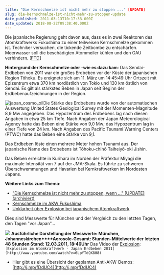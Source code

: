 ```yaml
---
title: "Die Kernschmelze ist nicht mehr zu stoppen ..." [UPDATE]
slug: die-kernschmelze-ist-nicht-mehr-zu-stoppen-update
date_published: 2011-03-13T10:17:38.000Z
date_updated: 2018-08-22T09:38:40.000Z
---
```


Die japanische Regierung geht davon aus, dass es in zwei  Reaktoren des Atomkraftwerks Fukushima zu einer teilweisen Kernschmelze  gekommen ist. Techniker versuchen, die tickende Zeitbombe zu  entschärfen. Meerwasser soll die beschädigten Atommeiler kühlen und den  GAU verhindern. [[FTD](http://www.ftd.de/politik/international/:atomkatastrophe-in-japan-kernschmelze-in-zweitem-reaktor/60025046.html#gmap-0-AKW%20Fukushima%20Daiichi%20%28I%29)]

**Hintergrund der Kernschmelze oder -wie es dazu kam**: Das Sendai-Erdbeben von 2011 war ein großes Erdbeben vor der Küste der japanischen Region Tōhoku. Es ereignete sich am 11. März um 14:45:49 Uhr Ortszeit mit Epizentrum etwa 370 km nordöstlich von Tokio und 130 km östlich von Sendai. Es gilt als stärkstes Beben in Japan seit Beginn der Erdbebenaufzeichnungen in der Region.

![japan_cosmo_oil](//picdump.thafaker.de/2011/03/japan_cosmo_oil-150x150.png)Die Stärke des Erdbebens wurde von der automatischen Auswertung United States Geological Survey mit der Momenten-Magnitude 8,9 Mw angegeben. Das Hypozentrum des Erdbebens lag nach diesen Angaben in etwa 25 km Tiefe. Nach Angaben der Japan Meteorological Agency hatte das Beben eine Stärke von 9,0 Mw; das Hypozentrum lag in einer Tiefe von 24 km. Nach Angaben des Pacific Tsunami Warning Centers (PTWC) hatte das Beben eine Stärke von 9,1.

Das Erdbeben löste einen mehrere Meter hohen Tsunami aus. Der japanische Name des Erdbebens ist Tōhoku-chihō Taiheiyō-oki Jishin.

Das Beben erreichte in Kurihara im Norden der Präfektur Miyagi die maximale Intensität von 7 auf der JMA-Skala. Es führte zu schweren Überschwemmungen und Havarien bei Kernkraftwerken im Nordosten Japans.

**Weitere Links zum Thema**:

- ["Die Kernschmelze ist nicht mehr zu stoppen, wenn ..." [UPDATE] (archiviert)](http://web.archive.org/web/20110315041037/http://janseiniphone.posterous.com:80/die-kernschmelze-ist-nicht-mehr-zu-stoppen-we)
- [Kernschmelze im AKW Fukushima](http://janseiniphone.posterous.com/kernschmelze-im-akw-fukushima)
- [Unklarheit über Explosion bei japanischem Atomkraftwerk](http://janseiniphone.posterous.com/unklarheit-uber-explosion-bei-japanischem-ato)

 Dies sind Messwerte für München und der Vergleich zu den letzten Tagen, den Tagen "vor Japan"...

![](//posterous.com/getfile/files.posterous.com/temp-2011-03-12/oowGAokGxmssboniswkzdCJxueelJHrkjwfsinECbfecfspDwokBhEkmImnv/phmw0812_0207_2.png.thumb100.png?content_part=EipiGGoiuBAcrlDIjIxF)
**Ausführliche Darstellung der Messwerte: München, Johanneskirchen****Aerosole-Gesamt: Stunden-Mittelwerte der letzten 48 Stunden
Stand: 12.03.2011, 18:46Uhr**
Das Video der [Explosion](__GHOST_URL__/explosion-im-atomkraftwerk-japan-erdbeben/):
`[Explosion im Atomkraftwerk - Japan Erdbeben 2011](http://www.youtube.com/watch?v=6LpYTdQX808)`
-  Hier gibt es eine Übersicht der geplanten Anti-AKW-Demos: [http://j.mp/fDdUC4](http://j.mp/fDdUC4)
